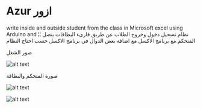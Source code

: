# Azur ازور

write inside and outside student from the class in Microsoft excel using Arduino and ¦¦ نظام تسجيل دخول وخروج الطلاب عن طريق قارىء البطاقات يتصل المتحكم مع برنامج الاكسل مع اضافة بعض الدوال في برنامج الاكسل حسب احتاج النظام

صور الشغل 

![alt text](https://github.com/hussamalbahadli/Azur/blob/master/assets/Screenshot_4.png)



صورة المتحكم والبطاقة 

![alt text](https://github.com/hussamalbahadli/Azur/blob/master/assets/photo_2018-10-28_15-38-22.jpg)

![alt text](https://github.com/hussamalbahadli/Azur/blob/master/assets/photo_2018-10-28_15-38-23.jpg)
 


